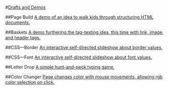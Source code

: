 #[Drafts and Demos](http://elainearcher.com/cbk)

##Page Build
[A demo of an idea to walk kids through structuring HTML documents.](http://elainearcher.com/cbk/page-build.html)

##Baskets
[A demo furthering the tag-testing idea, this time with link, image, and header tags.](http://elainearcher.com/cbk/baskets.html)

##CSS&#8212;Border
[An interactive self-directed slideshow about border values.](http://elainearcher.com/cbk/css-border.html)

##CSS&#8212;Font
[An interactive self-directed slideshow about font values.](http://elainearcher.com/cbk/css-font.html)

##Letter Drop
[A simple hunt-and-peck typing game.](http://elainearcher.com/cbk/letter-drop.html)

##Color Changer
[Page changes color with mouse movements, allowing rgb color selection on click.](http://elainearcher.com/cbk/color-changer.html)